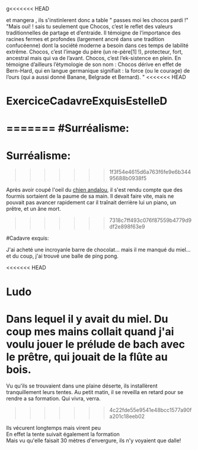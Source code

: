 g<<<<<<< HEAD

et mangera , ils s'instinlerent donc a table " passes moi les chocos pardi !" "Mais oui! ! sais tu seulement que Chocos, c’est le reflet des valeurs traditionnelles de partage et d’entraide. Il témoigne de l’importance des racines fermes et profondes (largement ancré dans une tradition confucéenne) dont la société moderne a besoin dans ces temps de labilité extrême. Chocos, c’est l’image du père (un re-père[1] !), protecteur, fort, ancestral mais qui va de l’avant. Chocos, c’est l’ek-sistence en plein. En témoigne d’ailleurs l’étymologie de son nom : Chocos dérive en effet de Bern-Hard, qui en langue germanique signifiait : la force (ou le courage) de l’ours (qui a aussi donné Banane, Belgrade et Bernard). "
<<<<<<< HEAD
# ExerciceCadavreExquisEstelleD
=======
#Surréalisme:
=======
# Surréalisme:
>>>>>>> 1f3f54e4615d6a763f6fe9e6b34495688b0938f5

Après avoir coupé l'oeil du [chien andalou](https://www.youtube.com/watch?v=054OIVlmjUM),
il s'est rendu compte que des fourmis sortaient de la paume de sa main.
Il devait faire vite, mais ne pouvait pas avancer rapidement car il traînait derrière lui un piano, un prêtre, et un âne mort.
>>>>>>> 7318c7ff493c076f87559b4779d9df2e898f63e9


#Cadavre exquis:

J'ai acheté une incroyanle barre de chocolat...
mais il me manqué du miel...
et du coup, j'ai trouvé une balle de ping pong.

<<<<<<< HEAD
# Ludo
Dans lequel il y avait du miel. Du coup mes mains
collait quand j'ai voulu jouer le prélude de bach avec le prêtre,
qui jouait de la flûte au bois.  
=======
Vu qu'ils se trouvaient dans une plaine déserte, ils installèrent tranquillement leurs tentes.
Au petit matin, il se reveilla en retard pour se rendre a sa formation.
Qui vivra, verra.
>>>>>>> 4c22fde55e9541e48bcc1577a90fa201c18eeb02

Ils vécurent longtemps mais virent peu<br />
En effet la tente suivait également la formation<br />
Mais vu qu'elle faisait 30 mètres d'envergure, ils n'y voyaient que dalle! <br />
